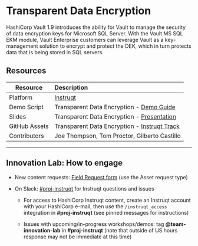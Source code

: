 # Transparent Data Encryption

HashiCorp Vault 1.9 introduces the ability for Vault to manage the security
of data encryption keys for Microsoft SQL Server. With the Vault MS SQL EKM module,
Vault Enterprise customers can leverage Vault as a key-management solution to encrypt
and protect the DEK, which in turn protects data that is being stored in SQL servers.

## Resources

| Resource      | Description                                       |
| ------------- | :------------------------------------------------ |
| Platform      | [Instruqt][1]                                     |
| Demo Script   | Transparent Data Encryption - [Demo Guide][2]     |
| Slides        | Transparent Data Encryption - [Presentation][3]   |
| GitHub Assets | Transparent Data Encryption - [Instruqt Track][5] |
| Contributors  | Joe Thompson, Tom Proctor, Gilberto Castillo      |

---
## Innovation Lab: How to engage

- New content requests: [Field Request form][6] (use the Asset request type)
- On Slack: [#proj-instruqt][7] for Instruqt questions and issues

  - For access to HashiCorp Instruqt content, create an Instruqt account with your HashiCorp e-mail, then use the `/instruqt_access` integration in **#proj-instruqt** (see pinned messages for instructions)

  - Issues with upcoming/in-progress workshops/demos: tag **@team-innovation-lab** in **#proj-instruqt** (note that outside of US hours response may not be immediate at this time)

[1]: <https://play.instruqt.com/hashicorp/tracks/transparent-data-encryption> "Transparent Data Encryption - Instruqt Track"
[2]: <https://docs.google.com/document/d/1g925X4JQrY219CrPKM5u3fRezEmsCtIyE130qG8dEXg/edit?usp=sharing> "Transparent Data Encryption - Demo Guide"
[3]: <https://docs.google.com/presentation/d/17gvooWoOlIlWMFS607Ud8s-BlF9VTT1PdtofHvVUrnk/edit?usp=sharing> "Transparent Data Encryption - Presentation"
[5]: <https://github.com/hashicorp/se-demo-vault-enterpise-transit-tde> "Transparent Data Encryption - Instruqt Track"
[6]: <https://hashicorp.wufoo.com/forms/field-requests-products-assets> "Field Request form"
[7]: <https://hashicorp.slack.com/archives/CGYB4R3NX> "proj-instruct"